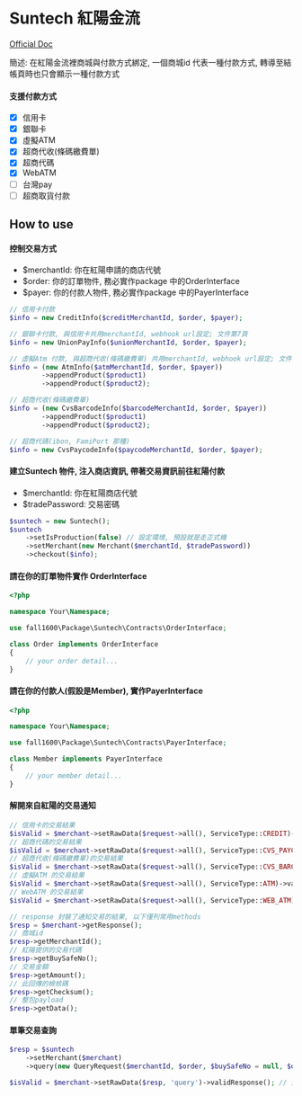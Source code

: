# Suntech 紅陽金流

[Official Doc](https://www.esafe.com.tw/Question_Fd/DownloadPapers.aspx)

簡述: 在紅陽金流裡商城與付款方式綁定, 一個商城id 代表一種付款方式, 轉導至結帳頁時也只會顯示一種付款方式

#### 支援付款方式
- [x] 信用卡
- [x] 銀聯卡
- [x] 虛擬ATM
- [x] 超商代收(條碼繳費單)
- [x] 超商代碼
- [x] WebATM
- [ ] 台灣pay
- [ ] 超商取貨付款

## How to use

#### 控制交易方式
 - $merchantId: 你在紅陽申請的商店代號
 - $order: 你的訂單物件, 務必實作package 中的OrderInterface
 - $payer: 你的付款人物件, 務必實作package 中的PayerInterface 

```php
// 信用卡付款
$info = new CreditInfo($creditMerchantId, $order, $payer);
```

```php
// 銀聯卡付款, 與信用卡共用merchantId, webhook url設定; 文件第7頁
$info = new UnionPayInfo($unionMerchantId, $order, $payer);
```

```php
// 虛擬Atm 付款, 與超商代收(條碼繳費單) 共用merchantId, webhook url設定; 文件第8頁
$info = (new AtmInfo($atmMerchantId, $order, $payer))
        ->appendProduct($product1)
        ->appendProduct($product2);
```

```php
// 超商代收(條碼繳費單)
$info = (new CvsBarcodeInfo($barcodeMerchantId, $order, $payer))
        ->appendProduct($product1)
        ->appendProduct($product2);
```

```php
// 超商代碼(ibon, FamiPort 那種)
$info = new CvsPaycodeInfo($paycodeMerchantId, $order, $payer);
```

#### 建立Suntech 物件, 注入商店資訊, 帶著交易資訊前往紅陽付款
 - $merchantId: 你在紅陽商店代號
 - $tradePassword: 交易密碼
```php
$suntech = new Suntech();
$suntech
    ->setIsProduction(false) // 設定環境, 預設就是走正式機
    ->setMerchant(new Merchant($merchantId, $tradePassword))
    ->checkout($info);
```

#### 請在你的訂單物件實作 OrderInterface

```php
<?php

namespace Your\Namespace;

use fall1600\Package\Suntech\Contracts\OrderInterface;

class Order implements OrderInterface
{
    // your order detail...
}

```

#### 請在你的付款人(假設是Member), 實作PayerInterface

```php
<?php

namespace Your\Namespace;

use fall1600\Package\Suntech\Contracts\PayerInterface;

class Member implements PayerInterface
{
    // your member detail...
}
```

#### 解開來自紅陽的交易通知
```php
// 信用卡的交易結果
$isValid = $merchant->setRawData($request->all(), ServiceType::CREDIT)->validateResponse();
// 超商代碼的交易結果
$isValid = $merchant->setRawData($request->all(), ServiceType::CVS_PAYCODE)->validateResponse();
// 超商代收(條碼繳費單)的交易結果
$isValid = $merchant->setRawData($request->all(), ServiceType::CVS_BARCODE)->validateResponse();
// 虛擬ATM 的交易結果
$isValid = $merchant->setRawData($request->all(), ServiceType::ATM)->validateResponse();
// WebATM 的交易結果
$isValid = $merchant->setRawData($request->all(), ServiceType::WEB_ATM)->validateResponse();

// response 封裝了通知交易的結果, 以下僅列常用methods
$resp = $merchant->getResponse();
// 商城id
$resp->getMerchantId();
// 紅陽提供的交易代碼
$resp->getBuySafeNo();
// 交易金額
$resp->getAmount();
// 此回傳的檢核碼
$resp->getChecksum();
// 整包payload
$resp->getData();
```


#### 單筆交易查詢
```php
$resp = $suntech
    ->setMerchant($merchant)
    ->query(new QueryRequest($merchantId, $order, $buySafeNo = null, $orderNumber = null, $note1 = null, $note2 = null));

$isValid = $merchant->setRawData($resp, 'query')->validResponse(); // 查詢的response, 有需要也可以validate
```